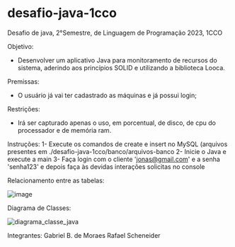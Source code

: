 # desafio-java-1cco
Desafio de java, 2°Semestre, de Linguagem de Programação 2023, 1CCO 

Objetivo:
- Desenvolver um aplicativo Java para monitoramento de recursos do sistema, aderindo aos princípios SOLID e utilizando a biblioteca Looca.

Premissas:
- O usuário já vai ter cadastrado as máquinas e já possui login;

Restrições: 
- Irá ser capturado apenas o uso, em porcentual, de disco, de cpu do processador e de memória ram.

Instruções: 
1- Execute os comandos de create e insert no MySQL (arquivos presentes em ./desafio-java-1cco/banco/arquivos-banco
2- Inicie o Java e execute a main
3- Faça login com o cliente 'jonas@gmail.com' e a senha 'senha123' e depois faça às devidas interações solicitas no console 



Relacionamento entre as tabelas:

![image](https://github.com/gabrielBmoraes/desafio-java-1cco/assets/125585512/7bdc2619-9aa8-4bc6-9e90-e645be0422cb)


Diagrama de Classes: 

![diagrama_classe_java](https://github.com/gabrielBmoraes/desafio-java-1cco/assets/125585512/882052d9-708f-4633-8783-0edd0b071ebb)





Integrantes: 
Gabriel B. de Moraes 
Rafael Scheneider
